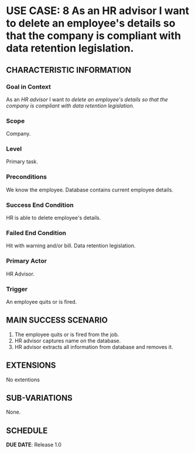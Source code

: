 # USE CASE: 8 As an HR advisor I want to delete an employee's details so that the company is compliant with data retention legislation.

## CHARACTERISTIC INFORMATION

### Goal in Context

As an *HR advisor* I want *to delete an employee's details so that the company is compliant with data retention legislation.*

### Scope

Company.

### Level

Primary task.

### Preconditions

We know the employee.  Database contains current employee details.

### Success End Condition

HR is able to delete employee's details.

### Failed End Condition

Hit with warning and/or bill. Data retention legislation.

### Primary Actor

HR Advisor.

### Trigger

An employee quits or is fired.

## MAIN SUCCESS SCENARIO

1. The employee quits or is fired from the job.
2. HR advisor captures name on the database.
3. HR advisor extracts all information from database and removes it.

## EXTENSIONS

No extentions

## SUB-VARIATIONS

None.

## SCHEDULE

**DUE DATE**: Release 1.0
